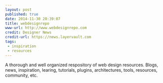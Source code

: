 ```yaml
---
layout: post
published: true
date: 2014-11-30 20:39:07
title: webdesignrepo
www-url: http://www.webdesignrepo.com
credit: Designer News
credit-url: https://news.layervault.com
tags: 
 - inspiration
 - resources
---
```


A thorough and well organized respository of web design resources. Blogs, news, inspiration, learing, tutorials, plugins, architectures, tools, resources, community, etc.